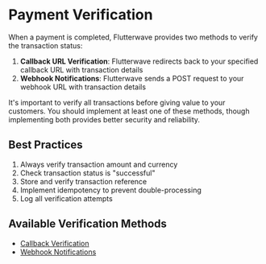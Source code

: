 # Payment Verification

When a payment is completed, Flutterwave provides two methods to verify the transaction status:

1. **Callback URL Verification**: Flutterwave redirects back to your specified callback URL with transaction details
2. **Webhook Notifications**: Flutterwave sends a POST request to your webhook URL with transaction details

It's important to verify all transactions before giving value to your customers. You should implement at least one of these methods, though implementing both provides better security and reliability.

## Best Practices

1. Always verify transaction amount and currency
2. Check transaction status is "successful"
3. Store and verify transaction reference
4. Implement idempotency to prevent double-processing
5. Log all verification attempts

## Available Verification Methods

- [Callback Verification](/verification/callback.html)
- [Webhook Notifications](/verification/webhook.html)
